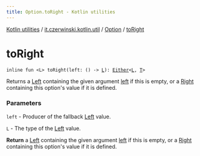 ```yaml
---
title: Option.toRight - Kotlin utilities
---
```


[Kotlin utilities](../../index.html) / [it.czerwinski.kotlin.util](../index.html) / [Option](index.html) / [toRight](./to-right.html)

# toRight

`inline fun <L> toRight(left: () -> `[`L`](to-right.html#L)`): `[`Either`](../-either/index.html)`<`[`L`](to-right.html#L)`, `[`T`](index.html#T)`>`

Returns a [Left](../-left/index.html) containing the given argument [left](to-right.html#it.czerwinski.kotlin.util.Option$toRight(kotlin.Function0((it.czerwinski.kotlin.util.Option.toRight.L)))/left) if this is empty,
or a [Right](../-right/index.html) containing this option's value if it is defined.

### Parameters

`left` - Producer of the fallback [Left](../-left/index.html) value.

`L` - The type of the [Left](../-left/index.html) value.

**Return**
a [Left](../-left/index.html) containing the given argument [left](to-right.html#it.czerwinski.kotlin.util.Option$toRight(kotlin.Function0((it.czerwinski.kotlin.util.Option.toRight.L)))/left) if this is empty,
or a [Right](../-right/index.html) containing this option's value if it is defined.

